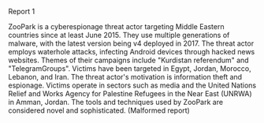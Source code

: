 
Report 1

ZooPark is a cyberespionage threat actor targeting Middle Eastern countries since at least June 2015. They use multiple generations of malware, with the latest version being v4 deployed in 2017. The threat actor employs waterhole attacks, infecting Android devices through hacked news websites. Themes of their campaigns include "Kurdistan referendum" and "TelegramGroups". Victims have been targeted in Egypt, Jordan, Morocco, Lebanon, and Iran. The threat actor's motivation is information theft and espionage. Victims operate in sectors such as media and the United Nations Relief and Works Agency for Palestine Refugees in the Near East (UNRWA) in Amman, Jordan. The tools and techniques used by ZooPark are considered novel and sophisticated. (Malformed report)


